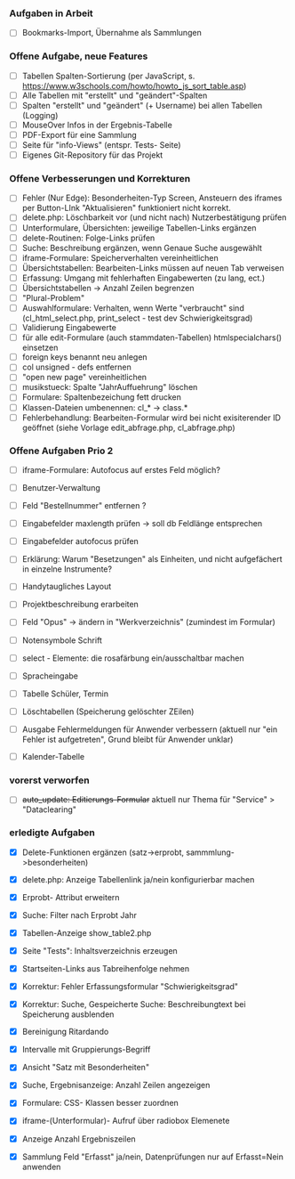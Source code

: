 ﻿
###  Aufgaben in Arbeit
- [ ] Bookmarks-Import, Übernahme als Sammlungen 

### Offene Aufgabe, neue Features 

- [ ] Tabellen Spalten-Sortierung (per JavaScript, s. https://www.w3schools.com/howto/howto_js_sort_table.asp) 
- [ ] Alle Tabellen mit "erstellt" und "geändert"-Spalten 
- [ ] Spalten "erstellt" und "geändert" (+ Username) bei allen Tabellen (Logging)
- [ ] MouseOver Infos in der Ergebnis-Tabelle 
- [ ] PDF-Export für eine Sammlung 
- [ ] Seite für "info-Views" (entspr. Tests- Seite) 
- [ ] Eigenes Git-Repository für das Projekt 

### Offene Verbesserungen und Korrekturen 
- [ ] Fehler (Nur Edge): Besonderheiten-Typ Screen, Ansteuern des iframes per Button-LInk "Aktualisieren" funktioniert nicht korrekt. 
- [ ] delete.php: Löschbarkeit vor (und nicht nach) Nutzerbestätigung prüfen
- [ ] Unterformulare, Übersichten: jeweilige Tabellen-Links ergänzen   
- [ ] delete-Routinen: Folge-Links prüfen  
- [ ] Suche: Beschreibung ergänzen, wenn Genaue Suche ausgewählt 
- [ ] iframe-Formulare: Speicherverhalten vereinheitlichen 
- [ ] Übersichtstabellen: Bearbeiten-Links müssen auf neuen Tab verweisen
- [ ] Erfassung: Umgang mit fehlerhaften Eingabewerten (zu lang, ect.)
- [ ] Übersichtstabellen -> Anzahl Zeilen begrenzen
- [ ] "Plural-Problem" 
- [ ] Auswahlformulare: Verhalten, wenn Werte "verbraucht" sind (cl_html_select.php, print_select - test dev Schwierigkeitsgrad) 
- [ ] Validierung Eingabewerte
- [ ] für alle edit-Formulare (auch stammdaten-Tabellen) htmlspecialchars() einsetzen
- [ ] foreign keys benannt neu anlegen 
- [ ] col unsigned - defs entfernen 
- [ ] "open new page" vereinheitlichen 
- [ ] musikstueck: Spalte "JahrAuffuehrung" löschen
- [ ] Formulare: Spaltenbezeichung fett drucken
- [ ] Klassen-Dateien umbenennen: cl_* -> class.*  
- [ ] Fehlerbehandlung: Bearbeiten-Formular wird bei nicht exisiterender ID geöffnet (siehe Vorlage edit_abfrage.php, cl_abfrage.php) 

### Offene Aufgaben Prio 2
- [ ] iframe-Formulare: Autofocus auf erstes Feld möglich? 
- [ ] Benutzer-Verwaltung  
- [ ] Feld "Bestellnummer" entfernen ?
- [ ] Eingabefelder maxlength prüfen -> soll db Feldlänge entsprechen 
- [ ] Eingabefelder autofocus prüfen 
- [ ] Erklärung: Warum "Besetzungen" als Einheiten, und nicht aufgefächert in einzelne Instrumente? 
- [ ] Handytaugliches Layout 
- [ ] Projektbeschreibung erarbeiten 
- [ ] Feld "Opus" -> ändern in "Werkverzeichnis" (zumindest im Formular)
- [ ] Notensymbole Schrift
- [ ] select - Elemente: die rosafärbung ein/ausschaltbar machen
- [ ] Spracheingabe 
- [ ] Tabelle Schüler, Termin 
- [ ] Löschtabellen (Speicherung gelöschter ZEilen) 
- [ ] Ausgabe Fehlermeldungen für Anwender verbessern (aktuell nur "ein Fehler ist aufgetreten", Grund bleibt für Anwender unklar)
- [ ] Kalender-Tabelle 


### vorerst verworfen 
- [ ] ~~auto_update: Editierungs-Formular~~ aktuell nur Thema für "Service" > "Dataclearing" 

### erledigte Aufgaben 
- [X] Delete-Funktionen ergänzen (satz->erprobt, sammmlung->besonderheiten) 
- [X] delete.php: Anzeige Tabellenlink ja/nein konfigurierbar machen 
- [X] Erprobt- Attribut erweitern 
- [X] Suche: Filter nach Erprobt Jahr
- [X] Tabellen-Anzeige show_table2.php
- [X] Seite "Tests": Inhaltsverzeichnis erzeugen
- [X] Startseiten-Links aus Tabreihenfolge nehmen 
- [X] Korrektur: Fehler Erfassungsformular "Schwierigkeitsgrad"  
- [X] Korrektur: Suche, Gespeicherte Suche: Beschreibungtext bei Speicherung ausblenden
- [X] Bereinigung Ritardando 
- [X] Intervalle mit Gruppierungs-Begriff
- [X] Ansicht "Satz mit Besonderheiten" 
- [X] Suche, Ergebnisanzeige: Anzahl Zeilen angezeigen
- [X] Formulare: CSS- Klassen besser zuordnen
- [x] iframe-(Unterformular)- Aufruf über radiobox Elemenete 
- [X] Anzeige Anzahl Ergebniszeilen
- [X] Sammlung Feld "Erfasst" ja/nein, Datenprüfungen nur auf Erfasst=Nein anwenden 


